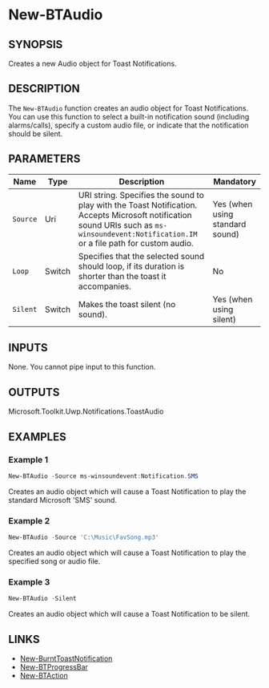 # New-BTAudio

## SYNOPSIS

Creates a new Audio object for Toast Notifications.

## DESCRIPTION

The `New-BTAudio` function creates an audio object for Toast Notifications.
You can use this function to select a built-in notification sound (including alarms/calls), specify a custom audio file, or indicate that the notification should be silent.

## PARAMETERS

| Name        | Type         | Description                                                                                                                                                                | Mandatory              |
|-------------|--------------|----------------------------------------------------------------------------------------------------------------------------------------------------------------------------|------------------------|
| `Source`    | Uri          | URI string. Specifies the sound to play with the Toast Notification. Accepts Microsoft notification sound URIs such as `ms-winsoundevent:Notification.IM` or a file path for custom audio. | Yes (when using standard sound) |
| `Loop`      | Switch       | Specifies that the selected sound should loop, if its duration is shorter than the toast it accompanies.                                                                    | No                     |
| `Silent`    | Switch       | Makes the toast silent (no sound).                                                                                                                                         | Yes (when using silent) |

## INPUTS

None. You cannot pipe input to this function.

## OUTPUTS

Microsoft.Toolkit.Uwp.Notifications.ToastAudio

## EXAMPLES

### Example 1

```powershell
New-BTAudio -Source ms-winsoundevent:Notification.SMS
```

Creates an audio object which will cause a Toast Notification to play the standard Microsoft 'SMS' sound.

### Example 2

```powershell
New-BTAudio -Source 'C:\Music\FavSong.mp3'
```

Creates an audio object which will cause a Toast Notification to play the specified song or audio file.

### Example 3

```powershell
New-BTAudio -Silent
```

Creates an audio object which will cause a Toast Notification to be silent.

## LINKS

- [New-BurntToastNotification](New-BurntToastNotification.md)
- [New-BTProgressBar](New-BTProgressBar.md)
- [New-BTAction](New-BTAction.md)
